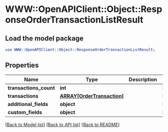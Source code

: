 # WWW::OpenAPIClient::Object::ResponseOrderTransactionListResult

## Load the model package
```perl
use WWW::OpenAPIClient::Object::ResponseOrderTransactionListResult;
```

## Properties
Name | Type | Description | Notes
------------ | ------------- | ------------- | -------------
**transactions_count** | **int** |  | [optional] 
**transactions** | [**ARRAY[OrderTransaction]**](OrderTransaction.md) |  | [optional] 
**additional_fields** | **object** |  | [optional] 
**custom_fields** | **object** |  | [optional] 

[[Back to Model list]](../README.md#documentation-for-models) [[Back to API list]](../README.md#documentation-for-api-endpoints) [[Back to README]](../README.md)


